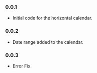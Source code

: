### 0.0.1

* Initial code for the horizontal calendar.

### 0.0.2

* Date range added to the calendar.

### 0.0.3

* Error Fix.
